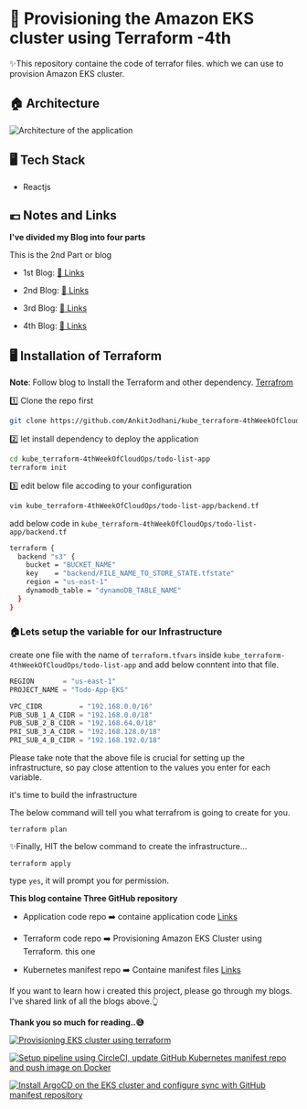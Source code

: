 # 🚀 Provisioning the Amazon EKS cluster using Terraform -4th

✨This repository containe the code of terrafor files. which we can use to provision Amazon EKS cluster.

## 🏠 Architecture
![Architecture of the application](architecture.gif)

## 🖥️ Tech Stack
- Reactjs

## 💶 Notes and Links
**I've divided my Blog into four parts**

This is the 2nd Part or blog

- 1st Blog: [🔗 Links](https://www.showwcase.com/show/35840/deploying-dockerized-app-on-aws-eks-cluster-using-argocd-and-gitops-methodology-with-circleci)

- 2nd Blog: [🔗 Links](https://www.showwcase.com/show/35778/provisioning-the-amazon-eks-cluster-using-terraform)


- 3rd Blog: [🔗 Links](https://www.showwcase.com/show/35857/setup-pipeline-using-circleci-update-github-kubernetes-manifest-repo-and-push-image-on-docker)

- 4th Blog: [🔗 Links](https://www.showwcase.com/show/35858/install-argocd-on-the-eks-cluster-and-configure-sync-with-github-manifest-repository)



## 🖥️ Installation of Terraform

**Note**: Follow blog to Install the Terraform and other dependency. [Terrafrom](https://developer.hashicorp.com/terraform/downloads)

1️⃣ Clone the repo first
```sh
git clone https://github.com/AnkitJodhani/kube_terraform-4thWeekOfCloudOps.git
```
2️⃣ let install dependency to deploy the application 
```sh
cd kube_terraform-4thWeekOfCloudOps/todo-list-app
terraform init
```

3️⃣ edit below file accoding to your configuration
```sh
vim kube_terraform-4thWeekOfCloudOps/todo-list-app/backend.tf
```
add below code in `kube_terraform-4thWeekOfCloudOps/todo-list-app/backend.tf`
```sh
terraform {
  backend "s3" {
    bucket = "BUCKET_NAME"
    key    = "backend/FILE_NAME_TO_STORE_STATE.tfstate"
    region = "us-east-1"
    dynamodb_table = "dynamoDB_TABLE_NAME"
  }
}
```
### 🏠Lets setup the variable for our Infrastructure
create one file with the name of `terraform.tfvars` inside `kube_terraform-4thWeekOfCloudOps/todo-list-app` and add below conntent into that file.
```javascript
REGION       = "us-east-1"
PROJECT_NAME = "Todo-App-EKS"

VPC_CIDR         = "192.168.0.0/16"
PUB_SUB_1_A_CIDR = "192.168.0.0/18"
PUB_SUB_2_B_CIDR = "192.168.64.0/18"
PRI_SUB_3_A_CIDR = "192.168.128.0/18"
PRI_SUB_4_B_CIDR = "192.168.192.0/18"
```

Please take note that the above file is crucial for setting up the infrastructure, so pay close attention to the values you enter for each variable.

it's time to build the infrastructure 


The below command will tell you what terrafrom is going to create for you.
```
terraform plan
```
✨Finally, HIT the below command to create the infrastructure...
```
terraform apply
```
type `yes`, it will prompt you for permission.



**This blog containe Three GitHub repository**
- Application code repo    ➡️ containe application code [Links](https://github.com/AnkitJodhani/kube_manifest-4thWeekOfCloudOps.git)

- Terraform code repo      ➡️ Provisioning Amazon EKS Cluster using Terraform. this one

- Kubernetes manifest repo ➡️ Containe manifest files [Links](https://github.com/AnkitJodhani/kube_manifest-4thWeekOfCloudOps.git)


If you want to learn how i created this project, please go through my blogs. I've shared link of all the blogs above.👆


**Thank you so much for reading..😅**

[![Provisioning EKS cluster using terraform](https://project-assets.showwcase.com/110249/1688914154356-AWS%2520EKS.gif)](https://www.showwcase.com/show/35778/provisioning-the-amazon-eks-cluster-using-terraform)

[![Setup pipeline using CircleCI, update GitHub Kubernetes manifest repo and push image on Docker](https://project-assets.showwcase.com/110249/1688975395510-git%252Bkubernetes%252Bcircleci.gif)](https://www.showwcase.com/show/35857/setup-pipeline-using-circleci-update-github-kubernetes-manifest-repo-and-push-image-on-docker)

[![Install ArgoCD on the EKS cluster and configure sync with GitHub manifest repository](https://project-assets.showwcase.com/110249/1688982849073-argocd_sync.gif)](https://www.showwcase.com/show/35858/install-argocd-on-the-eks-cluster-and-configure-sync-with-github-manifest-repository)



